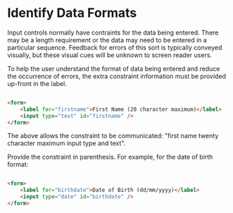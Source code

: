 # Identify Data Formats

Input controls normally have contraints for the data being entered. There may be a length requirement or the data may need to be entered in a particular sequence. Feedback for errors of this sort is typically conveyed visually, but these visual cues will be unknown to screen reader users.


To help the user understand the format of data being entered and reduce the occurrence of errors, the extra constraint information must be provided up-front in the label.

```html

<form>
    <label for="firstname">First Name (20 character maximum)</label>
    <input type="text" id="firstname" />
</form>
```


The above allows the constraint to be communicated: "first name twenty character maximum input type and text".


Provide the constraint in parenthesis. For example, for the date of birth format:

```html

<form>
    <label for="birthdate">Date of Birth (dd/mm/yyyy)</label>
    <input type="date" id="birthdate" />
</form>

```
